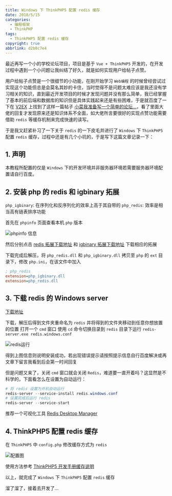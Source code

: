 ```yaml
---
title: Windows 下 ThinkPHP5 配置 redis 缓存
date: 2018/5/15
categories:
  - 编程框架
  - ThinkPHP
tags:
  - ThinkPHP5 配置 redis 缓存
copyright: true
abbrlink: d2b8c7e4
---
```


最近再写一个小的学校论坛项目，项目是基于 `Vue + ThinkPHP5` 开发的，在开发过程中遇到一个小问题让我纠结了好久，就是如何实现用户给帖子点赞。

用户给帖子点赞是一个很细节的小功能，在刚开始学习 `Web编程` 的时候曾经尝试过实现这个功能但总是会莫名其妙的卡住，当时觉得不是问题太难应该是我还没有学习相关的知识，直到最近开发项目的时候才发现问题并没有那么简单，我已经掌握了基本的前后端和数据库的知识但是具体实践起来还是有些困难，于是就百度了一下在 [V2EX][1] 上找到了这样一篇帖子 [小菜我准备写一个简单的论坛…][2]，看了里面大佬的回复才发现原来还是知识体系不全面，如大佬所言要很好的实现点赞功能需要借助 `redis` 等缓存机制来完成快速的读写。

于是我又赶紧补习了一下关于 `redis` 的一下皮毛并进行了 `Windows` 下 `ThinkPHP5` 配置 `redis` 缓存，过程中还是有几个小坑的，于是写下这篇文章记录一下：

## 1. 声明

本教程所配置的仅是 `Windows` 下的开发环境并非服务器环境若需要服务器环境配置请自行百度。

## 2. 安装 php 的 redis 和 igbinary 拓展

`php_igbinary`: 在序列化和反序列化的效率上高于其自带的
`php_redis`: 效率是相当高有链表排序功能

首先在 `phpinfo` 页面查看本机 `php` 版本

![phpinfo 信息][3]

然后分别点击 [redis 拓展下载地址][4] 和 [igbinary 拓展下载地址][5] 下载相应的拓展

下载完成后解压，将 `php_redis.dll` 和 `php_igbinary.dll` 拷贝至 `php` 的 `ext` 目录下，修改 `php.ini`，在该文件中加入

```ini
; php_redis  
extension=php_igbinary.dll  
extension=php_redis.dll
```

## 3. 下载 redis 的 Windows server

[下载地址][6]

下载，解压后得到文件夹重命名为 `redis` 并将得到的文件夹移动到任意你想放置的位置
打开一个 `cmd` 窗口 使用 `cd` 命令切换目录到 `redis` 目录下运行 `redis-server.exe redis.windows.conf`

![redis运行][7]

得到上图信息则说明安装成功，若出现错误提示请按照提示信息自行百度解决或再文章下留言我看到后会第一时间回复

但是问题又来了，关闭 `cmd` 窗口就会关闭 `Redis`，难道要一直开着吗？这显然是不科学的，下面看怎么在设置为自动运行：

```powershell
# 将 redis 设置为开机自动运行
redis-server --service-install redis.windows.conf
# 设置完成后运行 redis
redis-server --service-start
```

推荐一个可视化工具 [Redis Desktop Manager][8]

## 4. ThinkPHP5 配置 redis 缓存

在 `ThinkPHP5` 中 `config.php` 修改缓存方式为 `redis `

![配置图][9]

使用方法参考 [ThinkPHP5 开发手册缓存说明][10]

以上，就完成了 `Windows` 下 `ThinkPHP5` 配置 `redis` 缓存

溜了溜了，接着去开发了…

[1]: https://www.v2ex.com/
[2]: https://www.v2ex.com/t/251237
[3]: https://img.blanc.site/wiki/img/2.png
[4]: https://windows.php.net/downloads/pecl/releases/redis/
[5]: https://windows.php.net/downloads/pecl/releases/igbinary/
[6]: https://github.com/MSOpenTech/redis/releases
[7]: https://img.blanc.site/wiki/img/5.png
[8]: https://redisdesktop.com/download
[9]: https://img.blanc.site/wiki/img/4.png
[10]: https://www.kancloud.cn/manual/thinkphp5/118131